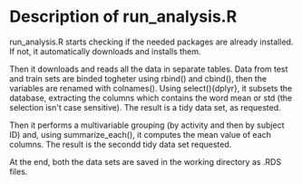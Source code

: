 # Description of run_analysis.R 

run_analysis.R starts checking if the needed packages are already installed. If not, it automatically downloads and installs them.

Then it downloads and reads all the data in separate tables. Data from test and train sets are binded togheter using rbind() and cbind(), then the variables are renamed with colnames(). Using select(){dplyr}, it subsets the database, extracting the columns which contains the word mean or std (the selection isn't case sensitive). The result is a tidy data set, as requested.

Then it performs a multivariable grouping (by activity and then by subject ID) and, using summarize_each(), it computes the mean value of each columns. The result is the secondd tidy data set requested.

At the end, both the data sets are saved in the working directory as .RDS files.
